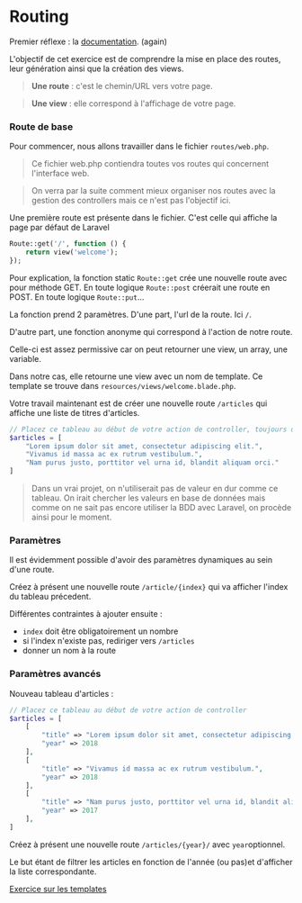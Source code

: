# Routing

Premier réflexe : la [documentation](https://laravel.com/docs/master/routing). (again)

L'objectif de cet exercice est de comprendre la mise en place des routes, leur génération ainsi que la création des views.

> **Une route** : c'est le chemin/URL vers votre page.

> **Une view** : elle correspond à l'affichage de votre page.


### Route de base

Pour commencer, nous allons travailler dans le fichier `routes/web.php`.

> Ce fichier web.php contiendra toutes vos routes qui concernent l'interface web.
 
> On verra par la suite comment mieux organiser nos routes avec la gestion des controllers mais ce n'est pas l'objectif ici.

Une première route est présente dans le fichier. C'est celle qui affiche la page par défaut de Laravel

```php
Route::get('/', function () {
    return view('welcome');
});
```

Pour explication, la fonction static `Route::get` crée une nouvelle route avec pour méthode GET.
En toute logique `Route::post` créerait une route en POST. En toute logique `Route::put`...

La fonction prend 2 paramètres. D'une part, l'url de la route. Ici `/`.

D'autre part, une fonction anonyme qui correspond à l'action de notre route.

Celle-ci est assez permissive car on peut retourner une view, un array, une variable.

Dans notre cas, elle retourne une view avec un nom de template. Ce template se trouve dans `resources/views/welcome.blade.php`.


Votre travail maintenant est de créer une nouvelle route `/articles` qui affiche une liste de titres d'articles.

```php
// Placez ce tableau au début de votre action de controller, toujours dans web.php
$articles = [
    "Lorem ipsum dolor sit amet, consectetur adipiscing elit.",
    "Vivamus id massa ac ex rutrum vestibulum.",
    "Nam purus justo, porttitor vel urna id, blandit aliquam orci."
]
```
> Dans un vrai projet, on n'utiliserait pas de valeur en dur comme ce tableau. On irait chercher les valeurs en base de données mais comme on ne sait pas encore utiliser la BDD avec Laravel, on procède ainsi pour le moment.

### Paramètres

Il est évidemment possible d'avoir des paramètres dynamiques au sein d'une route.

Créez à présent une nouvelle route `/article/{index}` qui va afficher l'index du tableau précedent.

Différentes contraintes à ajouter ensuite :
- `index` doit être obligatoirement un nombre
- si l'index n'existe pas, rediriger vers `/articles`
- donner un nom à la route
    
    
### Paramètres avancés

Nouveau tableau d'articles :

```php
// Placez ce tableau au début de votre action de controller
$articles = [
    [
        "title" => "Lorem ipsum dolor sit amet, consectetur adipiscing elit.",
        "year" => 2018
    ],
    [
        "title" => "Vivamus id massa ac ex rutrum vestibulum.",
        "year" => 2018
    ],
    [
        "title" => "Nam purus justo, porttitor vel urna id, blandit aliquam orci.",
        "year" => 2017
    ],
]
```

Créez à présent une nouvelle route `/articles/{year}/` avec `year`optionnel.

Le but étant de filtrer les articles en fonction de l'année (ou pas)et d'afficher la liste correspondante.

[Exercice sur les templates](./02-exercise-blade.md)


